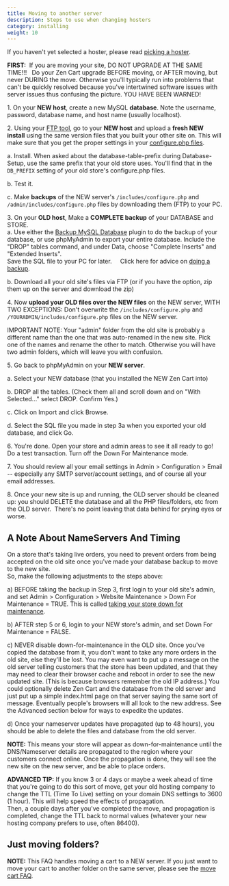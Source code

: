 ```yaml
---
title: Moving to another server 
description: Steps to use when changing hosters 
category: installing 
weight: 10
---
```


If you haven't yet selected a hoster, please read [picking a hoster](/user/installing/pick_hosting/). 

**FIRST:**  If you are moving your site, DO NOT UPGRADE AT THE SAME TIME!!!   Do your Zen Cart upgrade BEFORE moving, or AFTER moving, but never DURING the move. Otherwise you'll typically run into problems that can't be quickly resolved because you've intertwined software issues with server issues thus confusing the picture. YOU HAVE BEEN WARNED!

1\. On your **NEW host**, create a new MySQL **database**. Note the username, password, database name, and host name (usually localhost).

2\. Using your [FTP tool](/user/first_steps/useful_tools/#ftp-tools), go to your **NEW host** and upload a **fresh NEW install** using the same version files that you built your other site on.  This will make sure that you get the proper settings in your [configure.php files](/user/miscellaneous/configure/). 

a. Install.  When asked about the database-table-prefix during Database-Setup, use the same prefix that your old store uses. You'll find that in the `DB_PREFIX` setting of your old store's configure.php files.

b. Test it.  

c. Make **backups** of the NEW server's `/includes/configure.php` and `/admin/includes/configure.php` files by downloading them (FTP) to your PC.  

3\. On your **OLD host**, Make a **COMPLETE backup** of your DATABASE and STORE.  
a. Use either the [Backup MySQL Database](https://www.zen-cart.com/downloads.php?do=file&id=7) plugin to do the backup of your database, or use phpMyAdmin to export your entire database.  Include the "DROP" tables command, and under Data, choose "Complete Inserts" and "Extended Inserts".  
Save the SQL file to your PC for later.     Click here for 
advice on [doing a backup](/user/running/backup/). 

b. Download all your old site's files via FTP (or if you have the option, zip them up on the server and download the zip)  

4\. Now **upload your OLD files over the NEW files** on the NEW server, WITH TWO EXCEPTIONS: Don't overwrite the `/includes/configure.php` and `/YOURADMIN/includes/configure.php` files on the NEW server.

  IMPORTANT NOTE: Your "admin" folder from the old site is probably a different name than the one that was auto-renamed in the new site. Pick one of the names and rename the other to match. Otherwise you will have two admin folders, which will leave you with confusion.

5\. Go back to phpMyAdmin on your **NEW server**.  

a. Select your NEW database (that you installed the NEW Zen Cart into)  

b. DROP all the tables. (Check them all and scroll down and on "With Selected..." select DROP. Confirm Yes.)  

c. Click on Import and click Browse.  

d. Select the SQL file you made in step 3a when you exported your old database, and click Go.  

6\. You're done. Open your store and admin areas to see it all ready to go! Do a test transaction. Turn off the Down For Maintenance mode.

7\. You should review all your email settings in Admin > Configuration > Email -- especially any SMTP server/account settings, and of course all your email addresses.

8\. Once your new site is up and running, the OLD server should be cleaned up: you should DELETE the database and all the PHP files/folders, etc from the OLD server.  There's no point leaving that data behind for prying eyes or worse.

## A Note About NameServers And Timing

On a store that's taking live orders, you need to prevent orders from being accepted on the old site once you've made your database backup to move to the new site.  
So, make the following adjustments to the steps above:  

a) BEFORE taking the backup in Step 3, first login to your old site's admin, and set Admin > Configuration > Website Maintenance > Down For Maintenance = TRUE.
This is called [taking your store down for maintenance](/user/running/down_for_maintenance/). 

b) AFTER step 5 or 6, login to your NEW store's admin, and set Down For Maintenance = FALSE.  

c) NEVER disable down-for-maintenance in the OLD site. Once you've copied the database from it, you don't want to take any more orders in the old site, else they'll be lost. 
You may even want to put up a message on the old server telling customers that the store has been updated, and that they may need to clear their browser cache and reboot in order to see the new updated site. (This is because browsers remember the old IP address.)  You could optionally delete Zen Cart and the database from the old server and just put up a simple index.html page on that server saying the same sort of message. Eventually people's browsers will all look to the new address. See the Advanced section below for ways to expedite the updates.

d) Once your nameserver updates have propagated (up to 48 hours), you should be able to delete the files and database from the old server.  

**NOTE:** This means your store will appear as down-for-maintenance until the DNS/Nameserver details are propagated to the region where your customers connect online. Once the propagation is done, they will see the new site on the new server, and be able to place orders.

**ADVANCED TIP:**
If you know 3 or 4 days or maybe a week ahead of time that you're going to do this sort of move, get your old hosting company to change the TTL (Time To Live) setting on your domain DNS settings to 3600 (1 hour). This will help speed the effects of propagation.  
Then, a couple days after you've completed the move, and propagation is completed, change the TTL back to normal values (whatever your new hosting company prefers to use, often 86400).


## Just moving folders?
**NOTE:** This FAQ handles moving a cart to a NEW server.
If you just want to move your cart to another folder on the same server, please see the [move cart FAQ](/user/installing/move_cart/). 

